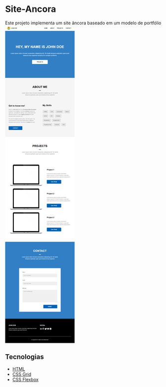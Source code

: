 # Site-Ancora
Este projeto implementa um site âncora baseado em um modelo de portfólio
<img src="assets/site-ancora-screenshot.png">
## Tecnologias
- [HTML](https://developer.mozilla.org/en-US/docs/Web/HTML "HTML")
- [CSS Grid](https://developer.mozilla.org/en-US/docs/Learn/CSS/CSS_layout/Grids "CSS Grid")
- [CSS Flexbox](https://developer.mozilla.org/en-US/docs/Learn/CSS/CSS_layout/Flexbox "CSS Flexbox")

